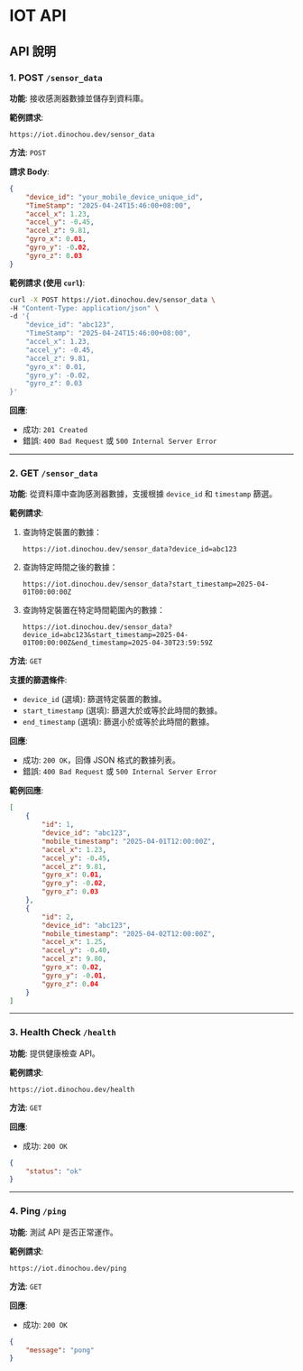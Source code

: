 # IOT API 

## API 說明

### 1. POST `/sensor_data`
**功能**: 接收感測器數據並儲存到資料庫。

**範例請求**:
```URL
https://iot.dinochou.dev/sensor_data
```

**方法**: `POST`

**請求 Body**:
```json
{
    "device_id": "your_mobile_device_unique_id",
    "TimeStamp": "2025-04-24T15:46:00+08:00",
    "accel_x": 1.23,
    "accel_y": -0.45,
    "accel_z": 9.81,
    "gyro_x": 0.01,
    "gyro_y": -0.02,
    "gyro_z": 0.03
}
```

**範例請求 (使用 `curl`)**:
```bash
curl -X POST https://iot.dinochou.dev/sensor_data \
-H "Content-Type: application/json" \
-d '{
    "device_id": "abc123",
    "TimeStamp": "2025-04-24T15:46:00+08:00",
    "accel_x": 1.23,
    "accel_y": -0.45,
    "accel_z": 9.81,
    "gyro_x": 0.01,
    "gyro_y": -0.02,
    "gyro_z": 0.03
}'
```

**回應**:
- 成功: `201 Created`
- 錯誤: `400 Bad Request` 或 `500 Internal Server Error`

---

### 2. GET `/sensor_data`
**功能**: 從資料庫中查詢感測器數據，支援根據 `device_id` 和 `timestamp` 篩選。

**範例請求**:
1. 查詢特定裝置的數據：
   ```URL
   https://iot.dinochou.dev/sensor_data?device_id=abc123
   ```

2. 查詢特定時間之後的數據：
   ```URL
   https://iot.dinochou.dev/sensor_data?start_timestamp=2025-04-01T00:00:00Z
   ```

3. 查詢特定裝置在特定時間範圍內的數據：
   ```URL
   https://iot.dinochou.dev/sensor_data?device_id=abc123&start_timestamp=2025-04-01T00:00:00Z&end_timestamp=2025-04-30T23:59:59Z
   ```

**方法**: `GET`

**支援的篩選條件**:
- `device_id` (選填): 篩選特定裝置的數據。
- `start_timestamp` (選填): 篩選大於或等於此時間的數據。
- `end_timestamp` (選填): 篩選小於或等於此時間的數據。

**回應**:
- 成功: `200 OK`，回傳 JSON 格式的數據列表。
- 錯誤: `400 Bad Request` 或 `500 Internal Server Error`

**範例回應**:
```json
[
    {
        "id": 1,
        "device_id": "abc123",
        "mobile_timestamp": "2025-04-01T12:00:00Z",
        "accel_x": 1.23,
        "accel_y": -0.45,
        "accel_z": 9.81,
        "gyro_x": 0.01,
        "gyro_y": -0.02,
        "gyro_z": 0.03
    },
    {
        "id": 2,
        "device_id": "abc123",
        "mobile_timestamp": "2025-04-02T12:00:00Z",
        "accel_x": 1.25,
        "accel_y": -0.40,
        "accel_z": 9.80,
        "gyro_x": 0.02,
        "gyro_y": -0.01,
        "gyro_z": 0.04
    }
]
```

---

### 3. Health Check `/health`
**功能**: 提供健康檢查 API。

**範例請求**:
```URL
https://iot.dinochou.dev/health
```

**方法**: `GET`

**回應**:
- 成功: `200 OK`
```json
{
    "status": "ok"
}
```

---

### 4. Ping `/ping`
**功能**: 測試 API 是否正常運作。

**範例請求**:
```URL
https://iot.dinochou.dev/ping
```

**方法**: `GET`

**回應**:
- 成功: `200 OK`
```json
{
    "message": "pong"
}
```